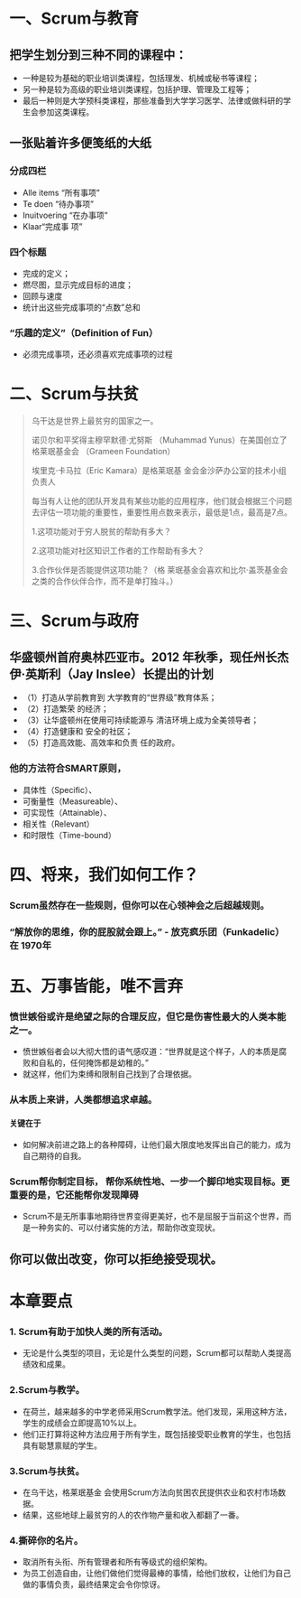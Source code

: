 # 一、Scrum与教育

## 把学生划分到三种不同的课程中：
* 一种是较为基础的职业培训类课程，包括理发、机械或秘书等课程；
* 另一种是较为高级的职业培训类课程，包括护理、管理及工程等；
* 最后一种则是大学预科类课程，那些准备到大学学习医学、法律或做科研的学生会参加这类课程。

## 一张贴着许多便笺纸的大纸
### 分成四栏
* Alle items “所有事项”
* Te doen “待办事项”
* Inuitvoering “在办事项”
* Klaar“完成事 项”

### 四个标题
* 完成的定义；
* 燃尽图，显示完成目标的进度；
* 回顾与速度
* 统计出这些完成事项的“点数”总和

### “乐趣的定义”（Definition of Fun）
* 必须完成事项，还必须喜欢完成事项的过程

# 二、Scrum与扶贫

> 乌干达是世界上最贫穷的国家之一。
> 
> 诺贝尔和平奖得主穆罕默德·尤努斯 （Muhammad Yunus）在美国创立了格莱珉基金会 （Grameen Foundation）
>
> 埃里克·卡马拉（Eric Kamara）是格莱珉基 金会金沙萨办公室的技术小组负责人
>
> 每当有人让他的团队开发具有某些功能的应用程序，他们就会根据三个问题去评估一项功能的重要性，重要性用点数来表示，最低是1点，最高是7点。
> 
> 1.这项功能对于穷人脱贫的帮助有多大？
> 
> 2.这项功能对社区知识工作者的工作帮助有多大？
> 
> 3.合作伙伴是否能提供这项功能？（格 莱珉基金会喜欢和比尔·盖茨基金会之类的合作伙伴合作，而不是单打独斗。）

# 三、Scrum与政府

## 华盛顿州首府奥林匹亚市。2012 年秋季，现任州长杰伊·英斯利（Jay Inslee）长提出的计划
* （1）打造从学前教育到 大学教育的“世界级”教育体系；
* （2）打造繁荣 的经济；
* （3）让华盛顿州在使用可持续能源与 清洁环境上成为全美领导者；
* （4）打造健康和 安全的社区；
* （5）打造高效能、高效率和负责 任的政府。

### 他的方法符合SMART原则，
* 具体性（Specific）、
* 可衡量性（Measureable）、
* 可实现性（Attainable）、 
* 相关性（Relevant）
* 和时限性（Time-bound）

# 四、将来，我们如何工作？

### Scrum虽然存在一些规则，但你可以在心领神会之后超越规则。

### “解放你的思维，你的屁股就会跟上。” - 放克疯乐团（Funkadelic）在 1970年

# 五、万事皆能，唯不言弃

### 愤世嫉俗或许是绝望之际的合理反应，但它是伤害性最大的人类本能之一。
* 愤世嫉俗者会以大彻大悟的语气感叹道：“世界就是这个样子，人的本质是腐败和自私的，任何掩饰都是幼稚的。”
* 就这样，他们为束缚和限制自己找到了合理依据。

### 从本质上来讲，人类都想追求卓越。
#### 关键在于
* 如何解决前进之路上的各种障碍，让他们最大限度地发挥出自己的能力，成为自己期待的自我。

### Scrum帮你制定目标， 帮你系统性地、一步一个脚印地实现目标。更重要的是，它还能帮你发现障碍
* Scrum不是无所事事地期待世界变得更美好，也不是屈服于当前这个世界，而是一种务实的、可以付诸实施的方法，帮助你改变现状。


## 你可以做出改变，你可以拒绝接受现状。

# 本章要点
### 1. Scrum有助于加快人类的所有活动。
* 无论是什么类型的项目，无论是什么类型的问题，Scrum都可以帮助人类提高绩效和成果。

### 2.Scrum与教学。
* 在荷兰，越来越多的中学老师采用Scrum教学法。他们发现，采用这种方法，学生的成绩会立即提高10%以上。
* 他们正打算将这种方法应用于所有学生，既包括接受职业教育的学生，也包括具有聪慧禀赋的学生。

### 3.Scrum与扶贫。
* 在乌干达，格莱珉基金 会使用Scrum方法向贫困农民提供农业和农村市场数据。
* 结果，这些地球上最贫穷的人的农作物产量和收入都翻了一番。

### 4.撕碎你的名片。
* 取消所有头衔、所有管理者和所有等级式的组织架构。
* 为员工创造自由，让他们做他们觉得最棒的事情，给他们放权，让他们为自己做的事情负责，最终结果定会令你惊讶。